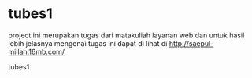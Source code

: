 tubes1
======
project ini merupakan tugas dari matakuliah layanan web dan untuk hasil lebih jelasnya mengenai tugas ini dapat di lihat di http://saepul-millah.16mb.com/

tubes1

